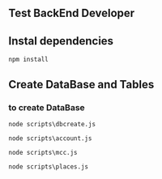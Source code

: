 

## Test BackEnd Developer 

## Instal dependencies 
```
npm install
```



## Create DataBase and Tables

### to create DataBase
```
node scripts\dbcreate.js
```

```
node scripts\account.js
```

```
node scripts\mcc.js
```

```
node scripts\places.js
```


### 
